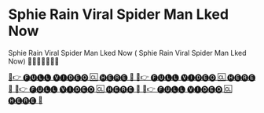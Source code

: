 # Sphie Rain Viral Spider Man Lked Now
Sphie Rain Viral Spider Man Lked Now ( Sphie Rain Viral Spider Man Lked Now) 🍓🍑🍓🍑💕😲😲

[🍑👉 🅕🅤🅛🅛 🅥🅘🅓🅔🅞 🆑 🅗🅔🅡🅔 🤫 🍑👉 🅕🅤🅛🅛 🅥🅘🅓🅔🅞 🆑 🅗🅔🅡🅔 🤫 🍑👉 🅕🅤🅛🅛 🅥🅘🅓🅔🅞 🆑 🅗🅔🅡🅔 🤫 🍑👉 🅕🅤🅛🅛 🅥🅘🅓🅔🅞 🆑 🅗🅔🅡🅔 🤫](https://sep-11n.blogspot.com/)

